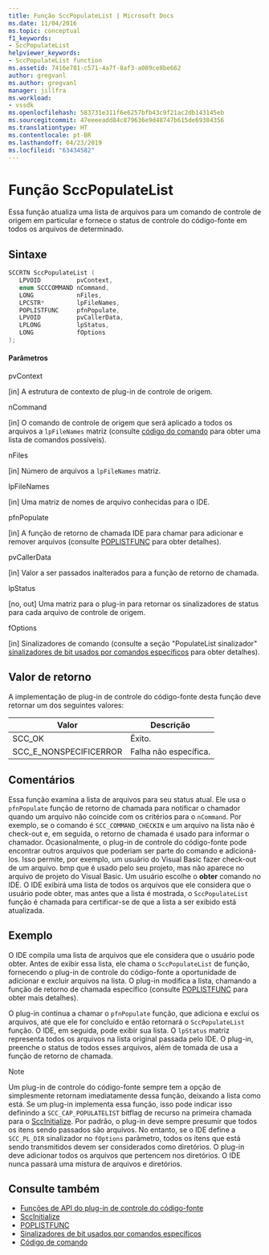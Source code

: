 ```yaml
---
title: Função SccPopulateList | Microsoft Docs
ms.date: 11/04/2016
ms.topic: conceptual
f1_keywords:
- SccPopulateList
helpviewer_keywords:
- SccPopulateList function
ms.assetid: 7416e781-c571-4a7f-8af3-a089ce8be662
author: gregvanl
ms.author: gregvanl
manager: jillfra
ms.workload:
- vssdk
ms.openlocfilehash: 583731e311f6e6257bfb43c9f21ac2db143145eb
ms.sourcegitcommit: 47eeeeadd84c879636e9d48747b615de69384356
ms.translationtype: HT
ms.contentlocale: pt-BR
ms.lasthandoff: 04/23/2019
ms.locfileid: "63434582"
---
```

# <a name="sccpopulatelist-function"></a>Função SccPopulateList
Essa função atualiza uma lista de arquivos para um comando de controle de origem em particular e fornece o status de controle do código-fonte em todos os arquivos de determinado.

## <a name="syntax"></a>Sintaxe

```cpp
SCCRTN SccPopulateList (
   LPVOID          pvContext,
   enum SCCCOMMAND nCommand,
   LONG            nFiles,
   LPCSTR*         lpFileNames,
   POPLISTFUNC     pfnPopulate,
   LPVOID          pvCallerData,
   LPLONG          lpStatus,
   LONG            fOptions
);
```

#### <a name="parameters"></a>Parâmetros
 pvContext

[in] A estrutura de contexto de plug-in de controle de origem.

 nCommand

[in] O comando de controle de origem que será aplicado a todos os arquivos a `lpFileNames` matriz (consulte [código do comando](../extensibility/command-code-enumerator.md) para obter uma lista de comandos possíveis).

 nFiles

[in] Número de arquivos a `lpFileNames` matriz.

 lpFileNames

[in] Uma matriz de nomes de arquivo conhecidas para o IDE.

 pfnPopulate

[in] A função de retorno de chamada IDE para chamar para adicionar e remover arquivos (consulte [POPLISTFUNC](../extensibility/poplistfunc.md) para obter detalhes).

 pvCallerData

[in] Valor a ser passados inalterados para a função de retorno de chamada.

 lpStatus

[no, out] Uma matriz para o plug-in para retornar os sinalizadores de status para cada arquivo de controle de origem.

 fOptions

[in] Sinalizadores de comando (consulte a seção "PopulateList sinalizador" [sinalizadores de bit usados por comandos específicos](../extensibility/bitflags-used-by-specific-commands.md) para obter detalhes).

## <a name="return-value"></a>Valor de retorno
 A implementação de plug-in de controle do código-fonte desta função deve retornar um dos seguintes valores:

|Valor|Descrição|
|-----------|-----------------|
|SCC_OK|Êxito.|
|SCC_E_NONSPECIFICERROR|Falha não específica.|

## <a name="remarks"></a>Comentários
 Essa função examina a lista de arquivos para seu status atual. Ele usa o `pfnPopulate` função de retorno de chamada para notificar o chamador quando um arquivo não coincide com os critérios para o `nCommand`. Por exemplo, se o comando é `SCC_COMMAND_CHECKIN` e um arquivo na lista não é check-out e, em seguida, o retorno de chamada é usado para informar o chamador. Ocasionalmente, o plug-in de controle do código-fonte pode encontrar outros arquivos que poderiam ser parte do comando e adicioná-los. Isso permite, por exemplo, um usuário do Visual Basic fazer check-out de um arquivo. bmp que é usado pelo seu projeto, mas não aparece no arquivo de projeto do Visual Basic. Um usuário escolhe o **obter** comando no IDE. O IDE exibirá uma lista de todos os arquivos que ele considera que o usuário pode obter, mas antes que a lista é mostrada, o `SccPopulateList` função é chamada para certificar-se de que a lista a ser exibido está atualizada.

## <a name="example"></a>Exemplo
 O IDE compila uma lista de arquivos que ele considera que o usuário pode obter. Antes de exibir essa lista, ele chama o `SccPopulateList` de função, fornecendo o plug-in de controle do código-fonte a oportunidade de adicionar e excluir arquivos na lista. O plug-in modifica a lista, chamando a função de retorno de chamada específico (consulte [POPLISTFUNC](../extensibility/poplistfunc.md) para obter mais detalhes).

 O plug-in continua a chamar o `pfnPopulate` função, que adiciona e exclui os arquivos, até que ele for concluído e então retornará o `SccPopulateList` função. O IDE, em seguida, pode exibir sua lista. O `lpStatus` matriz representa todos os arquivos na lista original passada pelo IDE. O plug-in, preenche o status de todos esses arquivos, além de tomada de usa a função de retorno de chamada.

> [!NOTE]
> Um plug-in de controle do código-fonte sempre tem a opção de simplesmente retornam imediatamente dessa função, deixando a lista como está. Se um plug-in implementa essa função, isso pode indicar isso definindo a `SCC_CAP_POPULATELIST` bitflag de recurso na primeira chamada para o [SccInitialize](../extensibility/sccinitialize-function.md). Por padrão, o plug-in deve sempre presumir que todos os itens sendo passados são arquivos. No entanto, se o IDE define a `SCC_PL_DIR` sinalizador no `fOptions` parâmetro, todos os itens que está sendo transmitidos devem ser considerados como diretórios. O plug-in deve adicionar todos os arquivos que pertencem nos diretórios. O IDE nunca passará uma mistura de arquivos e diretórios.

## <a name="see-also"></a>Consulte também
- [Funções de API do plug-in de controle do código-fonte](../extensibility/source-control-plug-in-api-functions.md)
- [SccInitialize](../extensibility/sccinitialize-function.md)
- [POPLISTFUNC](../extensibility/poplistfunc.md)
- [Sinalizadores de bit usados por comandos específicos](../extensibility/bitflags-used-by-specific-commands.md)
- [Código de comando](../extensibility/command-code-enumerator.md)